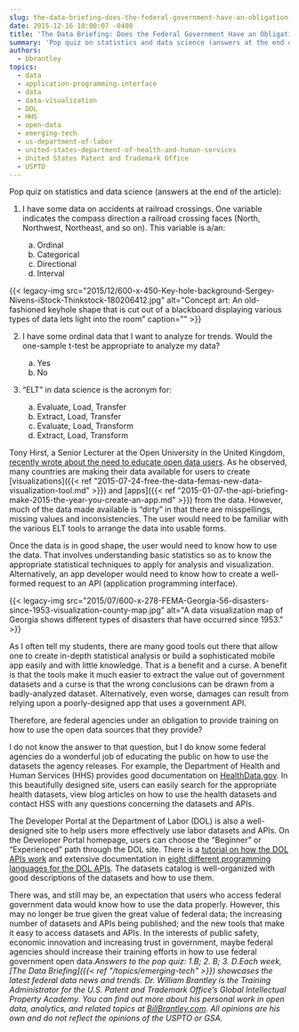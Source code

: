 ```yaml
---
slug: the-data-briefing-does-the-federal-government-have-an-obligation-to-educate-open-data-users
date: 2015-12-16 10:00:07 -0400
title: 'The Data Briefing: Does the Federal Government Have an Obligation to Educate Open Data Users?'
summary: 'Pop quiz on statistics and data science (answers at the end of the article): 1) I have some data on accidents at railroad crossings. One variable indicates the compass direction a railroad crossing faces (North, Northwest, Northeast, and so on). This variable is a/an: Ordinal Categorical Directional Interval 2) I have some ordinal data that'
authors:
  - bbrantley
topics:
  - data
  - application-programming-interface
  - data
  - data-visualization
  - DOL
  - HHS
  - open-data
  - emerging-tech
  - us-department-of-labor
  - united-states-department-of-health-and-human-services
  - United States Patent and Trademark Office
  - USPTO
---
```


Pop quiz on statistics and data science (answers at the end of the article):

1) I have some data on accidents at railroad crossings. One variable indicates the compass direction a railroad crossing faces (North, Northwest, Northeast, and so on). This variable is a/an:

<ol style="padding-left: 50px" type="a">
  <li>
    Ordinal
  </li>
  <li>
    Categorical
  </li>
  <li>
    Directional
  </li>
  <li>
    Interval
  </li>
</ol> {{< legacy-img src="2015/12/600-x-450-Key-hole-background-Sergey-Nivens-iStock-Thinkstock-180206412.jpg" alt="Concept art: An old-fashioned keyhole shape that is cut out of a blackboard displaying various types of data lets light into the room" caption="" >}} 

2) I have some ordinal data that I want to analyze for trends. Would the one-sample t-test be appropriate to analyze my data?

<ol style="padding-left: 50px" type="a">
  <li>
    Yes
  </li>
  <li>
    No
  </li>
</ol>

3) “ELT” in data science is the acronym for:

<ol style="padding-left: 50px" type="a">
  <li>
    Evaluate, Load, Transfer
  </li>
  <li>
    Extract, Load, Transfer
  </li>
  <li>
    Evaluate, Load, Transform
  </li>
  <li>
    Extract, Load, Transform
  </li>
</ol>

Tony Hirst, a Senior Lecturer at the Open University in the United Kingdom, <a href="http://opendatacon.org/do-we-need-to-educate-open-data-users/" target="_blank">recently wrote about the need to educate open data users</a>. As he observed, many countries are making their data available for users to create [visualizations]({{< ref "2015-07-24-free-the-data-femas-new-data-visualization-tool.md" >}}) and [apps]({{< ref "2015-01-07-the-api-briefing-make-2015-the-year-you-create-an-app.md" >}}) from the data. However, much of the data made available is “dirty” in that there are misspellings, missing values and inconsistencies. The user would need to be familiar with the various ELT tools to arrange the data into usable forms.

Once the data is in good shape, the user would need to know how to use the data. That involves understanding basic statistics so as to know the appropriate statistical techniques to apply for analysis and visualization. Alternatively, an app developer would need to know how to create a well-formed request to an API (application programming interface).

{{< legacy-img src="2015/07/600-x-278-FEMA-Georgia-56-disasters-since-1953-visualization-county-map.jpg" alt="A data visualization map of Georgia shows different types of disasters that have occurred since 1953." >}}

As I often tell my students, there are many good tools out there that allow one to create in-depth statistical analysis or build a sophisticated mobile app easily and with little knowledge. That is a benefit and a curse. A benefit is that the tools make it much easier to extract the value out of government datasets and a curse is that the wrong conclusions can be drawn from a badly-analyzed dataset. Alternatively, even worse, damages can result from relying upon a poorly-designed app that uses a government API.

Therefore, are federal agencies under an obligation to provide training on how to use the open data sources that they provide?

I do not know the answer to that question, but I do know some federal agencies do a wonderful job of educating the public on how to use the datasets the agency releases. For example, the Department of Health and Human Services (HHS) provides good documentation on <a href="http://www.healthdata.gov/" target="_blank">HealthData.gov</a>. In this beautifully designed site, users can easily search for the appropriate health datasets, view blog articles on how to use the health datasets and contact HSS with any questions concerning the datasets and APIs.

The Developer Portal at the Department of Labor (DOL) is also a well-designed site to help users more effectively use labor datasets and APIs. On the Developer Portal homepage, users can choose the “Beginner” or “Experienced” path through the DOL site. There is a <a href="http://developer.dol.gov/beginners-guide/" target="_blank">tutorial on how the DOL APIs work</a> and extensive documentation in <a href="http://developer.dol.gov/beginner/" target="_blank">eight different programming languages for the DOL APIs</a>. The datasets catalog is well-organized with good descriptions of the datasets and how to use them.

There was, and still may be, an expectation that users who access federal government data would know how to use the data properly. However, this may no longer be true given the great value of federal data; the increasing number of datasets and APIs being published; and the new tools that make it easy to access datasets and APIs. In the interests of public safety, economic innovation and increasing trust in government, maybe federal agencies should increase their training efforts in how to use federal government open data._Answers to the pop quiz: 1.B; 2. B; 3. D_._Each week, [The Data Briefing]({{< ref "/topics/emerging-tech" >}}) showcases the latest federal data news and trends._
_Dr. William Brantley is the Training Administrator for the U.S. Patent and Trademark Office’s Global Intellectual Property Academy. You can find out more about his personal work in open data, analytics, and related topics at <a href="http://billbrantley.com" target="_blank">BillBrantley.com</a>. All opinions are his own and do not reflect the opinions of the USPTO or GSA._